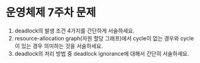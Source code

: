# 운영체제 7주차 문제

1. deadlock의 발생 조건 4가지를 간단하게 서술하세요.
2. resource-allocation graph(자원 할당 그래프)에서 cycle이 없는 경우와 cycle이 있는 경우 의미하는 것을 서술하세요.
3. deadlock의 처리 방법 중 deadlock ignorance에 대해서 간단히 서술하세요.


